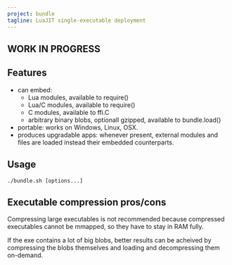```yaml
---
project: bundle
tagline: LuaJIT single-executable deployment
---
```


## WORK IN PROGRESS

## Features

  * can embed:
    * Lua modules, available to require()
	 * Lua/C modules, available to require()
	 * C modules, available to ffi.C
    * arbitrary binary blobs, optionall gzipped, available to bundle.load()
  * portable: works on Windows, Linux, OSX.
  * produces upgradable apps: whenever present, external modules and files
  are loaded instead their embedded counterparts.

## Usage


	./bundle.sh [options...]


## Executable compression pros/cons

Compressing large executables is not recommended because compressed
executables cannot be mmapped, so they have to stay in RAM fully.

If the exe contains a lot of big blobs, better results can be acheived
by compressing the blobs themselves and loading and decompressing them
on-demand.
